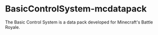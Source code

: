 # BasicControlSystem-mcdatapack
The Basic Control System is a data pack developed for Minecraft's Battle Royale.
